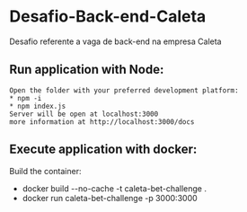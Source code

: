 # Desafio-Back-end-Caleta
Desafio referente a vaga de back-end na empresa Caleta


## Run application with Node:
    Open the folder with your preferred development platform:
    * npm -i
    * npm index.js
    Server will be open at localhost:3000
    more information at http://localhost:3000/docs

## Execute application with docker:
Build the container:
* docker build --no-cache -t caleta-bet-challenge .
* docker run caleta-bet-challenge -p 3000:3000